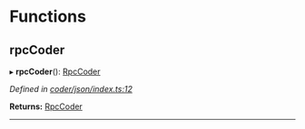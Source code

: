 

# Functions

<a id="rpccoder"></a>

##  rpcCoder

▸ **rpcCoder**(): [RpcCoder](_coder_json_types_d_.md#rpccoder)

*Defined in [coder/json/index.ts:12](https://github.com/polkadot-js/api/blob/a38d1fa/packages/api-provider/src/coder/json/index.ts#L12)*

**Returns:** [RpcCoder](_coder_json_types_d_.md#rpccoder)

___

